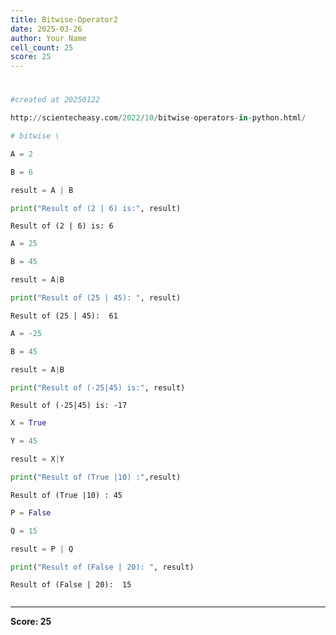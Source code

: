 ```yaml
---
title: Bitwise-Operator2
date: 2025-03-26
author: Your Name
cell_count: 25
score: 25
---
```


# 


```python
#created at 20250122
```


```python
http://scientecheasy.com/2022/10/bitwise-operators-in-python.html/
```


```python
# bitwise \
```


```python
A = 2
```


```python
B = 6
```


```python
result = A | B
```


```python
print("Result of (2 | 6) is:", result)
```

    Result of (2 | 6) is: 6



```python
A = 25
```


```python
B = 45
```


```python
result = A|B
```


```python
print("Result of (25 | 45): ", result)

```

    Result of (25 | 45):  61



```python
A = -25
```


```python
B = 45
```


```python
result = A|B
```


```python
print("Result of (-25|45) is:", result)
```

    Result of (-25|45) is: -17



```python
X = True
```


```python
Y = 45
```


```python
result = X|Y
```


```python
print("Result of (True |10) :",result) 
```

    Result of (True |10) : 45



```python
P = False
```


```python
Q = 15
```


```python
result = P | Q
```


```python
print("Result of (False | 20): ", result)
```

    Result of (False | 20):  15



```python

```


---
**Score: 25**